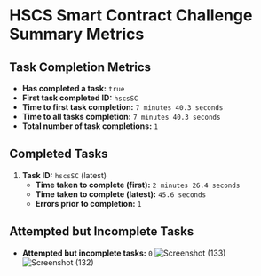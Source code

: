 # HSCS Smart Contract Challenge Summary Metrics

## Task Completion Metrics

- **Has completed a task:** `true`
- **First task completed ID:** `hscsSC`
- **Time to first task completion:** `7 minutes 40.3 seconds`
- **Time to all tasks completion:** `7 minutes 40.3 seconds`
- **Total number of task completions:** `1`

## Completed Tasks

1. **Task ID:** `hscsSC` (latest)
   - **Time taken to complete (first):** `2 minutes 26.4 seconds`
   - **Time taken to complete (latest):** `45.6 seconds`
   - **Errors prior to completion:** `1`

## Attempted but Incomplete Tasks
- **Attempted but incomplete tasks:** `0`
![Screenshot (133)](https://github.com/user-attachments/assets/e79af853-2825-42db-b14d-5fc24976e4a7)
![Screenshot (132)](https://github.com/user-attachments/assets/02d1d2c1-3982-4e39-9ad2-527ff8ec3345)



